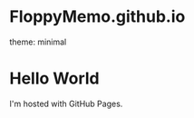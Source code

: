 # FloppyMemo.github.io
theme: minimal

<h1>Hello World</h1>
<p>I'm hosted with GitHub Pages.</p>
</body>
</html>
